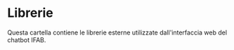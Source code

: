 # Librerie

Questa cartella contiene le librerie esterne utilizzate dall'interfaccia web del chatbot IFAB.